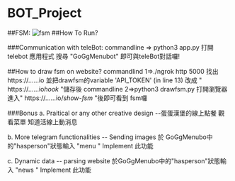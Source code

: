 # BOT_Project
##FSM:
![fsm](https://imgur.com/n7iFLqi)
##How To Run?

###Communication with teleBot:
commandline => python3 app.py
打開telebot 應用程式 搜尋 "GoGgMenubot" 即可與teleBot對話囉!

##How to draw fsm on website?
commandlind 1=>./ngrok http 5000
找出https://......io
並把drawfsm的variable 'API_TOKEN'  (in line 13) 改成 " https://......io*hook*  "儲存後
commandline 2=>python3 drawfsm.py
打開瀏覽器進入" https://......io/*show-fsm* "後即可看到 fsm囉

###Bonus
a. Praitical or any other creative design --蛋蛋漢堡的線上點餐 觀看菜單 知道活線上動消息

b. More telegram functionalities -- Sending images 於 GoGgMenubo中的"hasperson"狀態輸入 "menu " Implement 此功能

c. Dynamic data -- parsing website 於GoGgMenubo中的"hasperson"狀態輸入 "news " Implement 此功能
